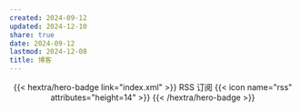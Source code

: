 ```yaml
---
created: 2024-09-12
updated: 2024-12-10
share: true
date: 2024-09-12
lastmod: 2024-12-08
title: 博客
---
```


<div style="text-align: center; margin-top: 1em;">
{{< hextra/hero-badge link="index.xml" >}}
  <span>RSS 订阅</span>
  {{< icon name="rss" attributes="height=14" >}}
{{< /hextra/hero-badge >}}
</div>